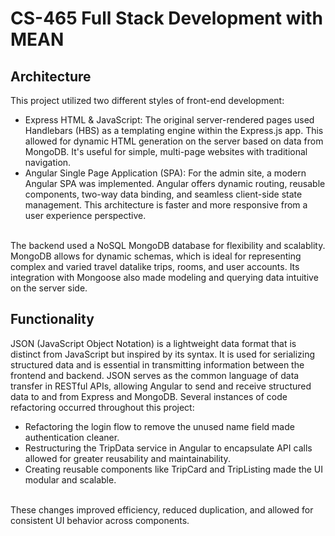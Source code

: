 # CS-465 Full Stack Development with MEAN

## Architecture
This project utilized two different styles of front-end development:
* Express HTML & JavaScript: The original server-rendered pages used Handlebars (HBS) as a templating engine within the Express.js app. This allowed for dynamic HTML generation on the server based on data from MongoDB. It's useful for simple, multi-page websites with traditional navigation.
* Angular Single Page Application (SPA): For the admin site, a modern Angular SPA was implemented. Angular offers dynamic routing, reusable components, two-way data binding, and seamless client-side state management. This architecture is faster and more responsive from a user experience perspective.
<br>
The backend used a NoSQL MongoDB database for flexibility and scalablity. MongoDB allows for dynamic schemas, which is ideal for representing complex and varied travel datalike trips, rooms, and user accounts. Its integration with Mongoose also made modeling and querying data intuitive on the server side.

 ## Functionality
 JSON (JavaScript Object Notation) is a lightweight data format that is distinct from JavaScript but inspired by its syntax. It is used for serializing structured data and is essential in transmitting information between the frontend and backend. JSON serves as the common language of data transfer in RESTful APIs, allowing Angular to send and receive structured data to and from Express and MongoDB.
 Several instances of code refactoring occurred throughout this project:
 * Refactoring the login flow to remove the unused name field made authentication cleaner.
 * Restructuring the TripData service in Angular to encapsulate API calls allowed for greater reusability and maintainability.
 * Creating reusable components like TripCard and TripListing made the UI modular and scalable.
<br>
These changes improved efficiency, reduced duplication, and allowed for consistent UI behavior across components.
